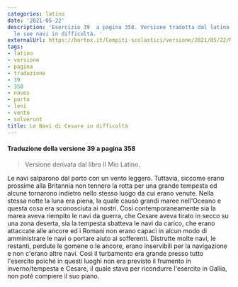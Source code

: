 ```yaml
---
categories: latino
date: '2021-05-22'
description: 'Esercizio 39  a pagina 358. Versione tradotta dal latino su Cesare e
  le sue navi in difficoltà. '
externalUrl: https://bortox.it/Compiti-scolastici/versione/2021/05/22/Navi-di-Cesare-in-difficoltà.html
tags:
- latino
- versione
- pagina
- traduzione
- 39
- 358
- naves
- porto
- leni
- vento
- solverunt
title: Le Navi di Cesare in difficoltà
---
```


#### Traduzione della versione 39 a pagina 358

> Versione derivata dal libro Il Mio Latino.


Le navi salparono dal porto con un vento leggero. Tuttavia, siccome erano prossime alla Britannia non tennero la rotta per una grande tempesta ed alcune tornarono indietro nello stesso luogo da cui erano venute. Nella stessa notte la luna era piena, la quale causò grandi maree nell'Oceano e questa cosa era sconosciuta ai nostri. Così contemporaneamente sia la marea aveva riempito le navi da guerra, che Cesare aveva tirato in secco su una zona deserta, sia la tempesta sbatteva le navi da carico, che erano attaccate alle ancore ed i Romani non erano capaci in alcun modo di amministrare le navi  o portare aiuto ai sofferenti. Distrutte molte navi, le restanti, perdute le gomene o le ancore, erano inservibili per la navigazione e non c'erano altre navi. Così il turbamento era grande presso tutto l'esercito poiché in questi luoghi non era previsto il frumento in inverno/tempesta e Cesare, il quale stava per ricondurre l'esercito in Gallia, non poté compiere il suo piano.